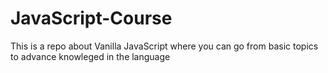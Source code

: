 # JavaScript-Course
This is a repo about Vanilla JavaScript where you can go from basic topics to advance knowleged in the language
